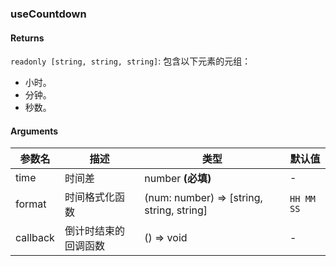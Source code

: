 ### useCountdown

#### Returns
`readonly [string, string, string]`: 包含以下元素的元组：
- 小时。
- 分钟。
- 秒数。

#### Arguments
|参数名|描述|类型|默认值|
|---|---|---|---|
|time|时间差|number  **(必填)**|-|
|format|时间格式化函数|(num: number) => [string, string, string] |`HH MM SS`|
|callback|倒计时结束的回调函数|() => void |-|